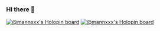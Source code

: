 ### Hi there 👋

<!--
**Mannxxx/Mannxxx** is a ✨ _special_ ✨ repository because its `README.md` (this file) appears on your GitHub profile.

Here are some ideas to get you started:

- 🔭 I’m currently working on ...
- 🌱 I’m currently learning ...
- 👯 I’m looking to collaborate on ...
- 🤔 I’m looking for help with ...
- 💬 Ask me about ...
- 📫 How to reach me: ...
- 😄 Pronouns: ...
- ⚡ Fun fact: ...
-->
[![@mannxxx's Holopin board](https://holopin.me/mannxxx)](https://holopin.io/@mannxxx)
[![@mannxxx's Holopin board](https://holopin.me/mannxxx)](https://holopin.io/@mannxxx)
